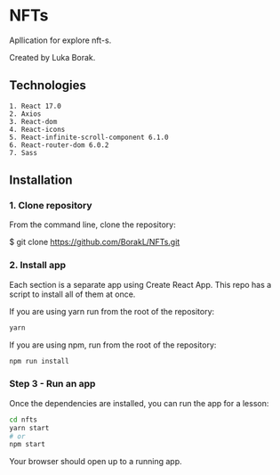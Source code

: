 # NFTs
  Apllication for explore nft-s.
  
  Created by Luka Borak.
  
  
## Technologies
    1. React 17.0
    2. Axios
    3. React-dom 
    4. React-icons
    5. React-infinite-scroll-component 6.1.0
    6. React-router-dom 6.0.2
    7. Sass
  
  
 ## Installation
 ### 1. Clone repository
 From the command line, clone the repository:

  $ git clone https://github.com/BorakL/NFTs.git

### 2. Install app
Each section is a separate app using Create React App. This repo has a script to install all of them at once.

If you are using yarn run from the root of the repository:

```sh
yarn
```

If you are using npm, run from the root of the repository:

```sh
npm run install
```

### Step 3 - Run an app

Once the dependencies are installed, you can run the app for a lesson:

```sh
cd nfts
yarn start
# or
npm start
```

Your browser should open up to a running app.
  
